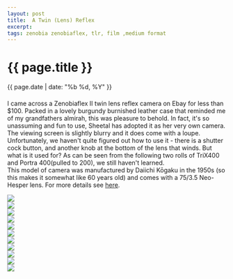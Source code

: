 ```yaml
---
layout: post
title:  A Twin (Lens) Reflex
excerpt: 
tags: zenobia zenobiaflex, tlr, film ,medium format
---
```



{{ page.title }}
================
<div class="pdate"> {{ page.date | date: "%b %d, %Y" }} </div>


<div class="row">

<div class="col-xs-12">


	
<div id="demo6" class="flex-images" style="padding-top:0.5em;">

<div class="row">
<div class="col-xs-12">
<p>
I came across a  Zenobiaflex II twin lens reflex camera on Ebay for less than $100. Packed in a lovely burgundy burnished leather
case that reminded me of my grandfathers almirah, this was pleasure to behold. In fact, it's so unassuming and fun to use, Sheetal has 
adopted it as her very own camera. The viewing screen is slightly blurry and it does come with a loupe.
<br/>
Unfortunately, we haven't quite figured out how to use it - there is a shutter cock button, and another knob at the bottom of the lens
that winds. But what is it used for? As can be seen from the following two rolls of TriX400 and Portra 400(pulled to 200),
 we still haven't learned. 
 <br/>
 This model of camera was manufactured by Daiichi Kōgaku in the 1950s (so this makes it somewhat like  60 years old) and comes with
 a 75/3.5 Neo-Hesper lens. For more details see <a href="http://camerapedia.wikia.com/wiki/Zenobiaflex"> here</a>.
</p>	
</div>
</div>
<div class="item" data-w="850" data-h="546" data-solo="y">
	<div class="img"><a href="{{ site.url }}/images/photos/zeno/t-DSCF1234.jpg"><img src="{{ site.url }}/images/blank.gif" data-src="{{ site.url }}/images/photos/zeno/st-bord-DSCF1234.jpg"></a></div>
</div>
<div class="item" data-w="850" data-h="817" >
	<div class="img"><a href="{{ site.url }}/images/photos/zeno/t-000053370001.jpg"><img src="{{ site.url }}/images/blank.gif" data-src="{{ site.url }}/images/photos/zeno/st-bord-000053370001.jpg"></a></div>
</div>
<div class="item" data-w="850" data-h="804" data-sqz="y" >
	<div class="img"><a href="{{ site.url }}/images/photos/zeno/t-000053370002.jpg"><img src="{{ site.url }}/images/blank.gif" data-src="{{ site.url }}/images/photos/zeno/st-bord-000053370002.jpg"></a></div>
</div>
<div class="item" data-w="850" data-h="804">
	<div class="img"><a href="{{ site.url }}/images/photos/zeno/t-000053370004.jpg"><img src="{{ site.url }}/images/blank.gif" data-src="{{ site.url }}/images/photos/zeno/st-bord-000053370004.jpg"></a></div>
</div>
<div class="item" data-w="850" data-h="804">
	<div class="img"><a href="{{ site.url }}/images/photos/zeno/t-000053370005.jpg"><img src="{{ site.url }}/images/blank.gif" data-src="{{ site.url }}/images/photos/zeno/st-bord-000053370005.jpg"></a></div>
</div>
<div class="item" data-w="850" data-h="802" >
	<div class="img"><a href="{{ site.url }}/images/photos/zeno/t-000053370007.jpg"><img src="{{ site.url }}/images/blank.gif" data-src="{{ site.url }}/images/photos/zeno/st-bord-000053370007.jpg"></a></div>
</div>
<div class="item" data-w="850" data-h="814">
	<div class="img"><a href="{{ site.url }}/images/photos/zeno/t-000053370008.jpg"><img src="{{ site.url }}/images/blank.gif" data-src="{{ site.url }}/images/photos/zeno/st-bord-000053370008.jpg"></a></div>
</div>
<div class="item" data-w="850" data-h="816" data-solo="y">
	<div class="img"><a href="{{ site.url }}/images/photos/zeno/t-000053370012.jpg"><img src="{{ site.url }}/images/blank.gif" data-src="{{ site.url }}/images/photos/zeno/st-bord-000053370012.jpg"></a></div>
</div>
<div class="item" data-w="850" data-h="819">
	<div class="img"><a href="{{ site.url }}/images/photos/zeno/t-000053370010.jpg"><img src="{{ site.url }}/images/blank.gif" data-src="{{ site.url }}/images/photos/zeno/st-bord-000053370010.jpg"></a></div>
</div>

<div class="item" data-w="850" data-h="817" data-sqz="y">
	<div class="img"><a href="{{ site.url }}/images/photos/zeno/t-1793013-R1-E001.jpg"><img src="{{ site.url }}/images/blank.gif" data-src="{{ site.url }}/images/photos/zeno/st-bord-1793013-R1-E001.jpg"></a></div>
</div>
<div class="item" data-w="850" data-h="817" data-solo="y">
	<div class="img"><a href="{{ site.url }}/images/photos/zeno/t-1793013-R1-E009.jpg"><img src="{{ site.url }}/images/blank.gif" data-src="{{ site.url }}/images/photos/zeno/st-bord-1793013-R1-E009.jpg"></a></div>
</div>


</div> <!--ends demo6-->
<script>
$('#demo6').flexImages({ rowHeight:900 , truncate: 0});
</script>

<!-- Ends op most -->
</div>
</div>
